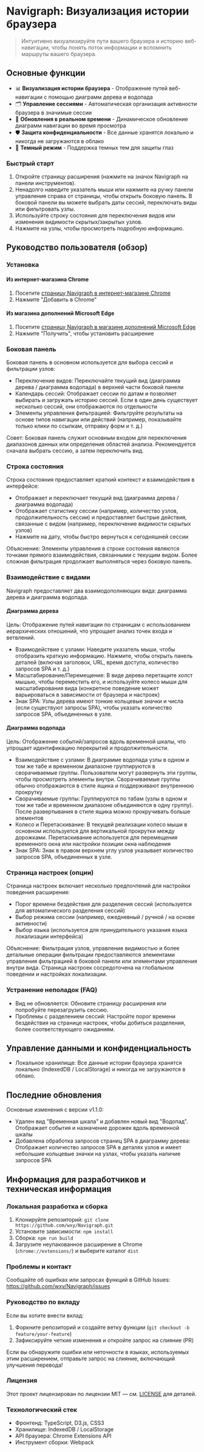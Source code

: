 Navigraph: Визуализация истории браузера
===

> Интуитивно визуализируйте пути вашего браузера и историю веб-навигации, чтобы понять поток информации и вспомнить маршруты вашего браузера.

## Основные функции

- 📊 **Визуализация истории браузера** - Отображение путей веб-навигации с помощью диаграмм дерева и водопада
- 🗂️ **Управление сессиями** - Автоматическая организация активности браузера в значимые сессии
- 🔄 **Обновления в реальном времени** - Динамическое обновление диаграмм навигации во время просмотра
- 🛡️ **Защита конфиденциальности** - Все данные хранятся локально и никогда не загружаются в облако
- 🌙 **Темный режим** - Поддержка темных тем для защиты глаз

### Быстрый старт

1. Откройте страницу расширения (нажмите на значок Navigraph на панели инструментов).
2. Ненадолго наведите указатель мыши или нажмите на ручку панели управления справа от страницы, чтобы открыть боковую панель. В боковой панели вы можете выбрать даты сессий, переключать виды или фильтровать узлы.
3. Используйте строку состояния для переключения видов или изменения видимости скрытых/закрытых узлов.
4. Нажмите на узлы, чтобы просмотреть подробную информацию.

## Руководство пользователя (обзор)

### Установка

#### Из интернет-магазина Chrome

1. Посетите [страницу Navigraph в интернет-магазине Chrome](https://chrome.google.com/webstore/detail/navigraph/jfjgdldpgmnhclffkkcnbhleijeopkhi)
2. Нажмите "Добавить в Chrome"

#### Из магазина дополнений Microsoft Edge

1. Посетите [страницу Navigraph в магазине дополнений Microsoft Edge](https://microsoftedge.microsoft.com/addons/detail/ibcpeknflplfaljendadfkhmflhfnhdh)
2. Нажмите "Получить", чтобы установить расширение

### Боковая панель

Боковая панель в основном используется для выбора сессий и фильтрации узлов:

- Переключение видов: Переключайте текущий вид (диаграмма дерева / диаграмма водопада) в верхней части боковой панели
- Календарь сессий: Отображает сессии по датам и позволяет выбирать и загружать историю сессий. Если в один день существует несколько сессий, они отображаются по отдельности
- Элементы управления фильтрацией: Фильтруйте результаты на основе типов навигации или действий (например, показывайте только клики по ссылкам, отправку форм и т. д.)

Совет: Боковая панель служит основным входом для переключения диапазонов данных или определения областей анализа. Рекомендуется сначала выбрать сессию, а затем переключить вид.

### Строка состояния

Строка состояния предоставляет краткий контекст и взаимодействия в интерфейсе:

- Отображает и переключает текущий вид (диаграмма дерева / диаграмма водопада)
- Отображает статистику сессии (например, количество узлов, продолжительность сессии) и предоставляет быстрые действия, связанные с видом (например, переключение видимости скрытых узлов)
- Нажмите на дату, чтобы быстро вернуться к сегодняшней сессии

Объяснение: Элементы управления в строке состояния являются точками прямого взаимодействия, связанными с текущим видом. Более сложная фильтрация продолжает выполняться через боковую панель.

### Взаимодействие с видами

Navigraph предоставляет два взаимодополняющих вида: диаграмма дерева и диаграмма водопада.

#### Диаграмма дерева

Цель: Отображение путей навигации по страницам с использованием иерархических отношений, что упрощает анализ точек входа и ветвлений.

- Взаимодействие с узлами: Наведите указатель мыши, чтобы отобразить краткую информацию. Нажмите, чтобы открыть панель деталей (включая заголовок, URL, время доступа, количество запросов SPA и т. д.)
- Масштабирование/Перемещение: В виде дерева перетащите холст мышью, чтобы переместить его, и используйте колесо мыши для масштабирования вида (конкретное поведение может варьироваться в зависимости от браузера и настроек)
- Знак SPA: Узлы дерева имеют тонкие кольцевые значки и числа (если существуют запросы SPA), чтобы указать количество запросов SPA, объединенных в узле.

#### Диаграмма водопада

Цель: Отображение событий/запросов вдоль временной шкалы, что упрощает идентификацию перекрытий и продолжительности.

- Взаимодействие с узлами: В диаграмме водопада узлы в одном и том же табе и временном диапазоне группируются в сворачиваемые группы. Пользователи могут развернуть эти группы, чтобы просмотреть элементы внутри. Сворачиваемые группы обычно отображаются в стиле ящика и поддерживают внутреннюю прокрутку
- Сворачиваемые группы: Группируются по табам (узлы в одном и том же табе и временном диапазоне объединяются в одну группу). После развертывания в стиле ящика можно прокручивать больше элементов
- Колесо и Перетаскивание: В текущей реализации колесо мыши в основном используется для вертикальной прокрутки между дорожками. Перетаскивание используется для перемещения временного окна или настройки позиции окна наблюдения
- Знак SPA: Знак в правом верхнем углу узлов указывает количество запросов SPA, объединенных в узле.

### Страница настроек (опции)

Страница настроек включает несколько предпочтений для настройки поведения расширения:

- Порог времени бездействия для разделения сессий (используется для автоматического разделения сессий)
- Выбор режима сессии (например, ежедневный / ручной / на основе активности)
- Выбор языка (используется для принудительного указания языка локализации интерфейса)

Объяснение: Фильтрация узлов, управление видимостью и более детальные операции фильтрации предоставляются элементами управления фильтрацией в боковой панели или элементами управления внутри вида. Страница настроек сосредоточена на глобальном поведении и настройках локализации.

### Устранение неполадок (FAQ)

- Вид не обновляется: Обновите страницу расширения или попробуйте перезагрузить сессию.
- Проблемы с разделением сессий: Настройте порог времени бездействия на странице настроек, чтобы добиться разделения, более соответствующего ожиданиям.

## Управление данными и конфиденциальность

- Локальное хранилище: Все данные истории браузера хранятся локально (IndexedDB / LocalStorage) и никогда не загружаются в облако.

## Последние обновления

Основные изменения с версии v1.1.0:

- Удален вид "Временная шкала" и добавлен новый вид "Водопад". Отображает события и назначение дорожек вдоль временной шкалы
- Добавлена обработка запросов страниц SPA в диаграмму дерева: Отображает количество запросов SPA в деталях узлов и имеет небольшие кольцевые значки на узлах, чтобы указать наличие запросов SPA

## Информация для разработчиков и техническая информация

### Локальная разработка и сборка

1. Клонируйте репозиторий: `git clone https://github.com/wxy/Navigraph.git`
2. Установите зависимости: `npm install`
3. Сборка: `npm run build`
4. Загрузите неупакованное расширение в Chrome (`chrome://extensions/`) и выберите каталог `dist`

### Проблемы и контакт

Сообщайте об ошибках или запросах функций в GitHub Issues: https://github.com/wxy/Navigraph/issues

### Руководство по вкладу

Если вы хотите внести вклад:

1. Форкните репозиторий и создайте ветку функции (`git checkout -b feature/your-feature`)
2. Зафиксируйте четкие изменения и откройте запрос на слияние (PR)

Если вы обнаружите ошибки или неточности в языках, используемых этим расширением, отправьте запрос на слияние, включающий улучшения перевода!

### Лицензия

Этот проект лицензирован по лицензии MIT — см. [LICENSE](LICENSE) для деталей.

### Технологический стек

- Фронтенд: TypeScript, D3.js, CSS3
- Хранилище: IndexedDB / LocalStorage
- API браузера: Chrome Extensions API
- Инструмент сборки: Webpack